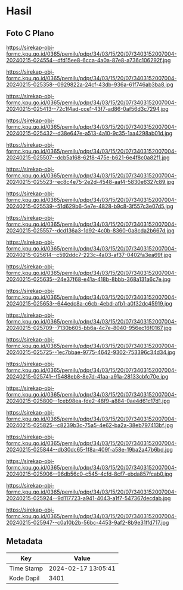 # Hasil

## Foto C Plano

https://sirekap-obj-formc.kpu.go.id/0365/pemilu/pdpr/34/03/15/20/07/3403152007004-20240215-024554--dfd15ee8-6cca-4a0a-87e8-a736c106292f.jpg

https://sirekap-obj-formc.kpu.go.id/0365/pemilu/pdpr/34/03/15/20/07/3403152007004-20240215-025358--0929822a-24cf-43db-936a-61f746ab3ba8.jpg

https://sirekap-obj-formc.kpu.go.id/0365/pemilu/pdpr/34/03/15/20/07/3403152007004-20240215-025413--72c1f4ad-cce1-43f7-ad86-0af56d3c7294.jpg

https://sirekap-obj-formc.kpu.go.id/0365/pemilu/pdpr/34/03/15/20/07/3403152007004-20240215-025432--d38e647e-a513-4a10-9c35-1aa4298ab01d.jpg

https://sirekap-obj-formc.kpu.go.id/0365/pemilu/pdpr/34/03/15/20/07/3403152007004-20240215-025507--dcb5a168-62f8-475e-b621-6e4f8c0a82f1.jpg

https://sirekap-obj-formc.kpu.go.id/0365/pemilu/pdpr/34/03/15/20/07/3403152007004-20240215-025523--ec8c4e75-2e2d-4548-aaf4-5830e6327c89.jpg

https://sirekap-obj-formc.kpu.go.id/0365/pemilu/pdpr/34/03/15/20/07/3403152007004-20240215-025539--51d629b6-5e7e-4828-b9c8-3f557c3e07d5.jpg

https://sirekap-obj-formc.kpu.go.id/0365/pemilu/pdpr/34/03/15/20/07/3403152007004-20240215-025557--dcd136a3-1d92-4c0b-8360-0a8cda2b667d.jpg

https://sirekap-obj-formc.kpu.go.id/0365/pemilu/pdpr/34/03/15/20/07/3403152007004-20240215-025614--c592ddc7-223c-4a03-af37-0402fa3ea69f.jpg

https://sirekap-obj-formc.kpu.go.id/0365/pemilu/pdpr/34/03/15/20/07/3403152007004-20240215-025635--24e37f68-e41a-418b-8bbb-368a131a6c7e.jpg

https://sirekap-obj-formc.kpu.go.id/0365/pemilu/pdpr/34/03/15/20/07/3403152007004-20240215-025653--644edc8a-c6cb-4ebd-afb1-a0f32dc45919.jpg

https://sirekap-obj-formc.kpu.go.id/0365/pemilu/pdpr/34/03/15/20/07/3403152007004-20240215-025709--7130b605-bb6a-4c7e-8040-956ec16f0167.jpg

https://sirekap-obj-formc.kpu.go.id/0365/pemilu/pdpr/34/03/15/20/07/3403152007004-20240215-025725--1ec7bbae-9775-4642-9302-753396c34d34.jpg

https://sirekap-obj-formc.kpu.go.id/0365/pemilu/pdpr/34/03/15/20/07/3403152007004-20240215-025741--f5488eb8-8e7d-41aa-a91a-28133cbfc70e.jpg

https://sirekap-obj-formc.kpu.go.id/0365/pemilu/pdpr/34/03/15/20/07/3403152007004-20240215-025800--1ceb98ea-fde2-48f9-a884-0ae4d61c17d1.jpg

https://sirekap-obj-formc.kpu.go.id/0365/pemilu/pdpr/34/03/15/20/07/3403152007004-20240215-025825--c8239b3c-75a5-4e62-ba2a-38eb797413bf.jpg

https://sirekap-obj-formc.kpu.go.id/0365/pemilu/pdpr/34/03/15/20/07/3403152007004-20240215-025844--db30dc65-1f8a-409f-a58e-19ba2a47b6bd.jpg

https://sirekap-obj-formc.kpu.go.id/0365/pemilu/pdpr/34/03/15/20/07/3403152007004-20240215-025906--96db56c0-c545-4cfd-8cf7-ebda857fcab0.jpg

https://sirekap-obj-formc.kpu.go.id/0365/pemilu/pdpr/34/03/15/20/07/3403152007004-20240215-025924--9d117723-a941-4043-a1f7-547367decdab.jpg

https://sirekap-obj-formc.kpu.go.id/0365/pemilu/pdpr/34/03/15/20/07/3403152007004-20240215-025947--c0a10b2b-56bc-4453-9af2-8b9e31ffd717.jpg


## Metadata

| Key        | Value               |
| ---------- | ------------------- |
| Time Stamp | 2024-02-17 13:05:41 |
| Kode Dapil | 3401                |



